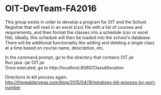 # OIT-DevTeam-FA2016
This group exists in order to develop a program for OIT and the School Registrar that will read in an excel (csv) file with a list of courses and requirements, and then format the classes into a schedule (csv or excel file). Ideally, this schedule will then be loaded into the school's database. There will be additional functionality like adding and deleting a single class at a time based on course name, description, etc.

In the command prompt, go to the directory that contains OIT.jar  
Run java -jar OIT.jar  
Once executed, go to http://localhost:8080/ClassAllocation

Directions to kill process again.
http://therealdanvega.com/blog/2015/04/16/windows-kill-process-by-port-number

